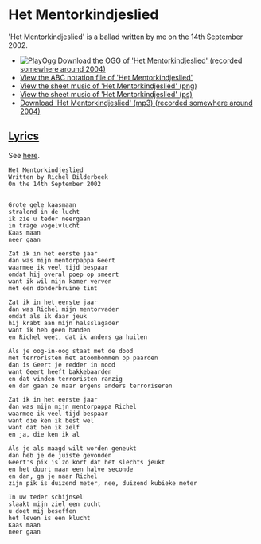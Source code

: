 # Het Mentorkindjeslied

'Het Mentorkindjeslied' is a ballad
written by me on the 14th September 2002.

* [![PlayOgg](http://static.fsf.org/playogg/Play_ogg_80x15.png "I support PlayOgg!")](http://playogg.org) [Download the OGG of 'Het Mentorkindjeslied' (recorded somewhere around 2004)](http://www.richelbilderbeek.nl/CD03_09HetMentorkindjesLied.ogg)
* [View the ABC notation file of 'Het Mentorkindjeslied'](16_het_mentorkindjeslied.abc)
* [View the sheet music of 'Het Mentorkindjeslied' (png)](16_het_mentorkindjeslied.png)
* [View the sheet music of 'Het Mentorkindjeslied' (ps)](16_het_mentorkindjeslied.ps)
* [Download 'Het Mentorkindjeslied' (mp3) (recorded somewhere around 2004)](http://www.richelbilderbeek.nl/CD03_09HetMentorkindjeslied.mp3)

## [Lyrics](16_het_mentorkindjeslied.txt)

See [here](16_het_mentorkindjeslied.txt).

```
Het Mentorkindjeslied
Written by Richel Bilderbeek
On the 14th September 2002


Grote gele kaasmaan 
stralend in de lucht 
ik zie u teder neergaan 
in trage vogelvlucht 
Kaas maan 
neer gaan 

Zat ik in het eerste jaar
dan was mijn mentorpappa Geert
waarmee ik veel tijd bespaar
omdat hij overal poep op smeert
want ik wil mijn kamer verven
met een donderbruine tint

Zat ik in het eerste jaar
dan was Richel mijn mentorvader
omdat als ik daar jeuk
hij krabt aan mijn halsslagader
want ik heb geen handen
en Richel weet, dat ik anders ga huilen

Als je oog-in-oog staat met de dood
met terroristen met atoombommen op paarden
dan is Geert je redder in nood
want Geert heeft bakkebaarden
en dat vinden terroristen ranzig
en dan gaan ze maar ergens anders terroriseren

Zat ik in het eerste jaar
dan was mijn mijn mentorpappa Richel
waarmee ik veel tijd bespaar
want die ken ik best wel
want dat ben ik zelf
en ja, die ken ik al

Als je als maagd wilt worden geneukt
dan heb je de juiste gevonden
Geert's pik is zo kort dat het slechts jeukt
en het duurt maar een halve seconde
en dan, ga je naar Richel
zijn pik is duizend meter, nee, duizend kubieke meter

In uw teder schijnsel 
slaakt mijn ziel een zucht 
u doet mij beseffen 
het leven is een klucht 
Kaas maan 
neer gaan
```
